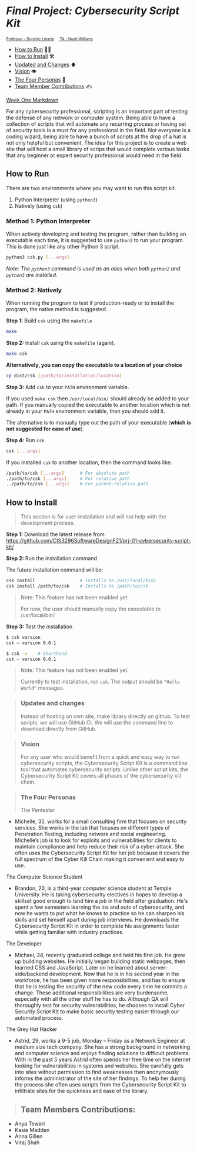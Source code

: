 # _Final Project: Cybersecurity Script Kit_

<font size =1><ins>Professor - Dominic Letarte</ins>
&emsp;<ins> TA - Noah Williams</ins> </font>

-   [How to Run](#how-to-run) 🏃‍♀️
-   [How to Install](#how-to-install) 🛠
-   [Updated and Changes](#updates-and-changes) ⬆️
-   [Vision](#vision) 👁
-   [The Four Personas](#the-four-personas) 💁
-   [Team Member Contributions](#team-member-contributions) ✍️

[Week One Markdown](https://github.com/CIS3296SoftwareDesignF21/prj-01-cybersecurity-script-kit/blob/main/Week1.md)

For any cybersecurity professional, scripting is an important part of testing the defense of any network or computer system. Being able to have a collection of scripts that will automate any recurring process or having set of security tools is a must for any professional in the field. Not everyone is a coding wizard, being able to have a bunch of scripts at the drop of a hat is not only helpful but convenient. The idea for this project is to create a web site that will host a small library of scrips that would complete various tasks that any beginner or expert security professional would need in the field.

## How to Run

There are two environments where you may want to run this script kit.

1. Python Interpreter (using `python3`)
2. Natively (using `csk`)

### Method 1: Python Interpreter

When actively developing and testing the program, rather than building an executable
each time, it is suggested to use `python3` to run your program. This is done just
like any other Python 3 script.

```bash
python3 csk.py [...args]
```

_Note: The `python3` command is used as an alias when both `python2` and `python3`
are installed._

### Method 2: Natively

When running the program to test if production-ready or to install the program,
the native method is suggested.

**Step 1:** Build `csk` using the `makefile`

```bash
make
```

**Step 2:** Install `csk` using the `makefile` (again).

```bash
make csk
```

**Alternatively, you can copy the executable to a location of your choice**

```bash
cp dist/csk [/path/to/installation/location]
```

**Step 3:** Add `csk` to your `PATH` environment variable.

If you used `make csk` then `/usr/local/bin/` should already be added to
your path. If you manually copied the executable to another location which
is not already in your `PATH` environment variable, then you should add it.

The alternative is to manually type out the path of your executable (**which
is not suggested for ease of use**).

**Step 4:** Run `csk`

```bash
csk [...args]
```

If you installed `csk` to another location, then the command looks like:

```bash
/path/to/csk [...args]      # For absolute path
./path/to/csk [...args]     # For relative path
../path/to/csk [...args]    # For parent-relative path
```

## How to Install

> This section is for user-installation and will not help with the development
> process.

**Step 1:** Download the latest release from
https://github.com/CIS3296SoftwareDesignF21/prj-01-cybersecurity-script-kit/

**Step 2:** Run the installation command

The future installation command will be:

```bash
csk install                 # Installs to /usr/local/bin/
csk install /path/to/csk    # Installs to /path/to/csk
```

> Note: This feature has not been enabled yet.
>
> For now, the user should manually copy the executable to /usr/local/bin/

**Step 3:** Test the installation

```bash
$ csk version
csk – version 0.0.1

$ csk -v    # Shorthand
csk – version 0.0.1
```

> Note: This feature has not been enabled yet.
>
> Currently to test installation, run `csk`.
> The output should be `"Hello World"` messages.

> ### Updates and changes
>
> Instead of hosting on own site, make library directly on github. To test scripts, we will use GitHub CI. We will use the command line to download directly from GitHub.

> ### Vision
>
> For any user who would benefit from a quick and easy way to run cybersecurity scripts, the Cybersecurity Script Kit is a command line tool that automates cybersecurity scripts. Unlike other script kits, the Cybersecurity Script Kit covers all phases of the cybersecurity kill chain.

> ### The Four Personas
>
> The Pentester

-   Michelle, 35, works for a small consulting firm that focuses on security services. She works in the lab that focuses on different types of Penetration Testing, including network and social engineering. Michelle’s job is to look for exploits and vulnerabilities for clients to maintain compliance and help reduce their risk of a cyber-attack. She often uses the Cybersecurity Script Kit for her job because it covers the full spectrum of the Cyber Kill Chain making it convenient and easy to use.

The Computer Science Student

-   Brandon, 20, is a third-year computer science student at Temple University. He is taking cybersecurity electives in hopes to develop a skillset good enough to land him a job in the field after graduation. He's spent a few semesters learning the ins and outs of cybersecurity, and now he wants to put what he knows to practice so he can sharpen his skills and set himself apart during job interviews. He downloads the Cybersecurity Script Kit in order to complete his assignments faster while getting familiar with industry practices.

The Developer

-   Michael, 24, recently graduated college and held his first job. He grew up
    building websites. He initially began building static webpages, then learned
    CSS and JavaScript. Later on he learned about server-side/backend development.
    Now that he is in his second year in the workforce, he has been given more
    responsibilities, and has to ensure that he is testing the security of the new
    code every time he commits a change. These additional responsibilities are
    very burdensome, especially with all the other stuff he has to do. Although
    QA will thoroughly test for security vulnerabilities, he chooses to install
    Cyber Security Script Kit to make basic security testing easier through our
    automated process.

The Grey Hat Hacker

-   Astrid, 29, works a 9-5 job, Monday – Friday as a Network Engineer at medium size tech company. She has a strong background in networking and computer science and enjoys finding solutions to difficult problems. With in the past 5 years Astrid often spends her free time on the internet looking for vulnerabilities in systems and websites. She carefully gets into sites without permission to find weaknesses then anonymously informs the administrator of the site of her findings. To help her during the process she often uses scripts from the Cybersecurity Script Kit to infiltrate sites for the quickness and ease of the library.

> ## Team Members Contributions:

-   Anya Tewari
-   Kasie Madden
-   Anna Gillen
-   Viraj Shah
